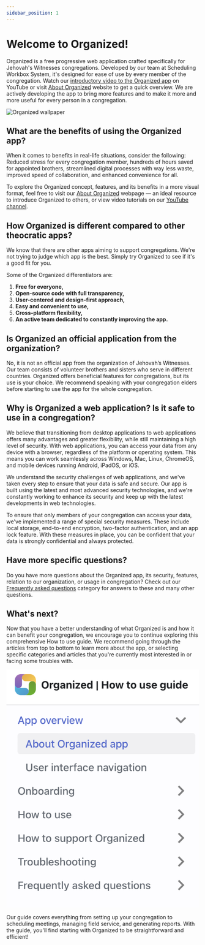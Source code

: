 ```yaml
---
sidebar_position: 1
---
```


# Welcome to Organized!

Organized is a free progressive web application crafted specifically for Jehovah's Witnesses congregations. Developed by our team at Scheduling Workbox System, it's designed for ease of use by every member of the congregation. Watch our [introductory video to the Organized app](https://www.youtube.com/watch?v=2czQB-LEfqg) on YouTube or visit [About Organized](https://about.organized-app.com) website to get a quick overview. We are actively developing the app to bring more features and to make it more and more useful for every person in a congregation.

![Organized wallpaper](./img/wallpaper-4k.png)

## What are the benefits of using the Organized app?

When it comes to benefits in real-life situations, consider the following: Reduced stress for every congregation member, hundreds of hours saved for appointed brothers, streamlined digital processes with way less waste, improved speed of collaboration, and enhanced convenience for all. 

To explore the Organized concept, features, and its benefits in a more visual format, feel free to visit our [About Organized](https://about.organized-app.com) webpage — an ideal resource to introduce Organized to others, or view video tutorials on our [YouTube channel](https://www.youtube.com/@organized-app).

## How Organized is different compared to other theocratic apps?

We know that there are other apps aiming to support congregations. We're not trying to judge which app is the best. Simply try Organized to see if it's a good fit for you.

Some of the Organized differentiators are:

1.  **Free for everyone,**
2.  **Open-source code with full transparency,**
3.  **User-centered and design-first approach,**
4.  **Easy and convenient to use,**
5.  **Cross-platform flexibility,**
6.  **An active team dedicated to constantly improving the app.**

## Is Organized an official application from the organization?

No, it is not an official app from the organization of Jehovah’s Witnesses. Our team consists of volunteer brothers and sisters who serve in different countries. Organized offers beneficial features for congregations, but its use is your choice. We recommend speaking with your congregation elders before starting to use the app for the whole congregation.

## Why is Organized a web application? Is it safe to use in a congregation?

We believe that transitioning from desktop applications to web applications offers many advantages and greater flexibility, while still maintaining a high level of security. With web applications, you can access your data from any device with a browser, regardless of the platform or operating system. This means you can work seamlessly across Windows, Mac, Linux, ChromeOS, and mobile devices running Android, iPadOS, or iOS.

We understand the security challenges of web applications, and we've taken every step to ensure that your data is safe and secure. Our app is built using the latest and most advanced security technologies, and we're constantly working to enhance its security and keep up with the latest developments in web technologies.

To ensure that only members of your congregation can access your data, we've implemented a range of special security measures. These include local storage, end-to-end encryption, two-factor authentication, and an app lock feature. With these measures in place, you can be confident that your data is strongly confidential and always protected.

## Have more specific questions?

Do you have more questions about the Organized app, its security, features, relation to our organization, or usage in congregation? Check out our [Frequently asked questions](/organized/docs/onboarding/register-and-login.md) category for answers to these and many other questions.

## What's next? 

Now that you have a better understanding of what Organized is and how it can benefit your congregation, we encourage you to continue exploring this comprehensive How to use guide. We recommend going through the articles from top to bottom to learn more about the app, or selecting specific categories and articles that you're currently most interested in or facing some troubles with. 

![Organized how to use guide table of contents](./img/guide-toc.png)

Our guide covers everything from setting up your congregation to scheduling meetings, managing field service, and generating reports. With the guide, you'll find starting with Organized to be straightforward and efficient!